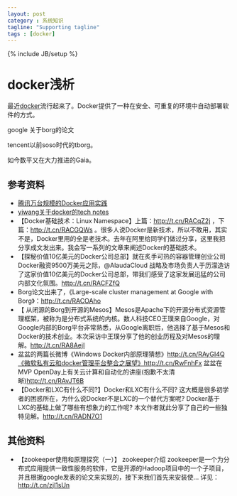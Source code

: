 ```yaml
---
layout: post
category : 系统知识
tagline: "Supporting tagline"
tags : [docker]
---
```

{% include JB/setup %}

# docker浅析

最近[docker](https://github.com/docker/docker)流行起来了。Docker提供了一种在安全、可重复的环境中自动部署软件的方式。

google 关于borg的论文

tencent以前soso时代的tborg。

如今数平又在大力推进的Gaia。

## 参考资料

- [腾讯万台规模的Docker应用实践](http://www.infoq.com/cn/articles/tencent-millions-scale-docker-application-practice)
- [yiwang关于docker的tech notes](http://cxwangyi.github.io/story/docker_revolution_1.md.html)
- 【Docker基础技术：Linux Namespace】上篇：http://t.cn/RACqZ2j ，下篇：http://t.cn/RACGQWs 。很多人说Docker是新技术，所以不敢用，其实不是，Docker里用的全是老技术。去年在阿里给同学们做过分享，这里我把分享成文发出来。我会写一系列的文章来阐述Docker的基础技术。
- 【探秘价值10亿美元的Docker公司总部】就在炙手可热的容器管理创业公司Docker融资9500万美元之际，@AlaudaCloud 战略及市场负责人于历濛造访了这家价值10亿美元的Docker公司总部，带我们感受了这家发展迅猛的公司内部文化氛围。http://t.cn/RACFZfQ
- Borg论文出来了，《Large-scale cluster management at Google with Borg》：http://t.cn/RACOAho
- 【 从闭源的Borg到开源的Mesos】Mesos是Apache下的开源分布式资源管理框架，被称为是分布式系统的内核。数人科技CEO王璞来自Google，对Google内部的Borg平台非常熟悉，从Google离职后，他选择了基于Mesos和Docker的技术创业。本次采访中王璞分享了他的创业历程及对Mesos的理解。http://t.cn/RA8AejI
- 盆盆的两篇长微博《Windows Docker内部原理猜想》http://t.cn/RAyGI4Q《微软私有云和docker管理平台整合之展望》http://t.cn/RwFnhFx 盆盆在MVP OpenDay上有关云计算和自动化的讲座(抱歉不太清晰)http://t.cn/RAvJT6B
- 【Docker和LXC有什么不同?】Docker和LXC有什么不同? 这大概是很多初学者的困惑所在，为什么说Docker不是LXC的一个替代方案呢? Docker基于LXC的基础上做了哪些有想象力的工作呢? 本文作者就此分享了自己的一些独特见解。http://t.cn/RADN7O1

## 其他资料
- 【zookeeper使用和原理探究（一）】 zookeeper介绍 zookeeper是一个为分布式应用提供一致性服务的软件，它是开源的Hadoop项目中的一个子项目，并且根据google发表的论文来实现的，接下来我们首先来安装使... 详见：http://t.cn/zjl1sUn

